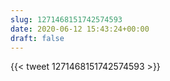 ```yaml
---
slug: 1271468151742574593
date: 2020-06-12 15:43:24+00:00
draft: false
---
```


{{< tweet 1271468151742574593 >}}
